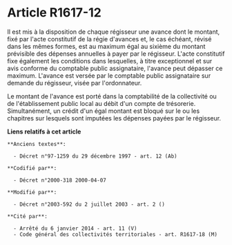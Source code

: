 # Article R1617-12

Il est mis à la disposition de chaque régisseur une avance dont le montant, fixé par l'acte constitutif de la régie d'avances
et, le cas échéant, révisé dans les mêmes formes, est au maximum égal au sixième du montant prévisible des dépenses annuelles
à payer par le régisseur. L'acte constitutif fixe également les conditions dans lesquelles, à titre exceptionnel et sur avis
conforme du comptable public assignataire, l'avance peut dépasser ce maximum. L'avance est versée par le comptable public
assignataire sur demande du régisseur, visée par l'ordonnateur.

Le montant de l'avance est porté dans la comptabilité de la collectivité ou de l'établissement public local au débit d'un
compte de trésorerie. Simultanément, un crédit d'un égal montant est bloqué sur le ou les chapitres sur lesquels sont
imputées les dépenses payées par le régisseur.

**Liens relatifs à cet article**

	**Anciens textes**:

	  - Décret n°97-1259 du 29 décembre 1997 - art. 12 (Ab)

	**Codifié par**:

	  - Décret n°2000-318 2000-04-07

	**Modifié par**:

	  - Décret n°2003-592 du 2 juillet 2003 - art. 2 ()

	**Cité par**:

	  - Arrêté du 6 janvier 2014 - art. 11 (V)
	  - Code général des collectivités territoriales - art. R1617-18 (M)
